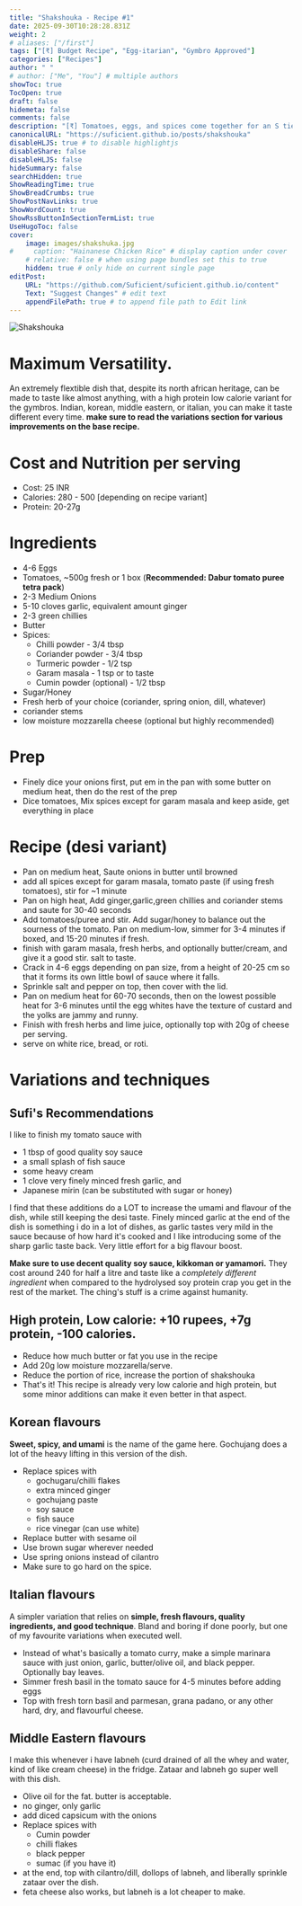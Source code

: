 ```yaml
---
title: "Shakshouka - Recipe #1"
date: 2025-09-30T10:28:28.831Z
weight: 2
# aliases: ["/first"]
tags: ["[₹] Budget Recipe", "Egg-itarian", "Gymbro Approved"]
categories: ["Recipes"]
author: " "
# author: ["Me", "You"] # multiple authors
showToc: true
TocOpen: true
draft: false
hidemeta: false
comments: false
description: "[₹] Tomatoes, eggs, and spices come together for an S tier high protein budget meal, with infinite variation. 15-20 minute cook time."
canonicalURL: "https://suficient.github.io/posts/shakshouka"
disableHLJS: true # to disable highlightjs
disableShare: false
disableHLJS: false
hideSummary: false
searchHidden: true
ShowReadingTime: true
ShowBreadCrumbs: true
ShowPostNavLinks: true
ShowWordCount: true
ShowRssButtonInSectionTermList: true
UseHugoToc: false
cover:
    image: images/shakshuka.jpg
#     caption: "Hainanese Chicken Rice" # display caption under cover
    # relative: false # when using page bundles set this to true
    hidden: true # only hide on current single page
editPost:
    URL: "https://github.com/Suficient/suficient.github.io/content"
    Text: "Suggest Changes" # edit text
    appendFilePath: true # to append file path to Edit link
---
```


![Shakshouka](images/shakshuka.jpg#center)

# Maximum Versatility.

An extremely flextible dish that, despite its north african heritage, can be made to taste like almost anything, with a high protein low calorie variant for the gymbros. Indian, korean, middle eastern, or italian, you can make it taste different every time. **make sure to read the variations section for various improvements on the base recipe.**


# Cost and Nutrition per serving

- Cost: 25 INR
- Calories: 280 - 500 [depending on recipe variant]
- Protein: 20-27g


# Ingredients

- 4-6 Eggs
- Tomatoes, ~500g fresh or 1 box (**Recommended: Dabur tomato puree tetra pack**)
- 2-3 Medium Onions
- 5-10 cloves garlic, equivalent amount ginger
- 2-3 green chillies
- Butter
- Spices: 
    - Chilli powder - 3/4 tbsp
    - Coriander powder - 3/4 tbsp
    - Turmeric powder - 1/2 tsp
    - Garam masala - 1 tsp or to taste
    - Cumin powder (optional) - 1/2 tbsp
- Sugar/Honey
- Fresh herb of your choice (coriander, spring onion, dill, whatever)
- coriander stems
- low moisture mozzarella cheese (optional but highly recommended)

# Prep

- Finely dice your onions first, put em in the pan with some butter on medium heat, then do the rest of the prep
- Dice tomatoes, Mix spices except for garam masala and keep aside, get everything in place

# Recipe (desi variant)

- Pan on medium heat, Saute onions in butter until browned
- add all spices except for garam masala, tomato paste (if using fresh tomatoes), stir for ~1 minute
- Pan on high heat, Add ginger,garlic,green chillies and coriander stems and saute for 30-40 seconds
- Add tomatoes/puree and stir. Add sugar/honey to balance out the sourness of the tomato. Pan on medium-low, simmer for 3-4 minutes if boxed, and 15-20 minutes if fresh.
- finish with garam masala, fresh herbs, and optionally butter/cream, and give it a good stir. salt to taste.
- Crack in 4-6 eggs depending on pan size, from a height of 20-25 cm so that it forms its own little bowl of sauce where it falls.
- Sprinkle salt and pepper on top, then cover with the lid. 
- Pan on medium heat for 60-70 seconds, then on the lowest possible heat for 3-6 minutes until the egg whites have the texture of custard and the yolks are jammy and runny.
- Finish with fresh herbs and lime juice, optionally top with 20g of cheese per serving. 
- serve on white rice, bread, or roti.


# Variations and techniques

## Sufi's Recommendations
 
I like to finish my tomato sauce with 

- 1 tbsp of good quality soy sauce 
- a small splash of fish sauce
- some heavy cream
- 1 clove very finely minced fresh garlic, and 
- Japanese mirin (can be substituted with sugar or honey)

I find that these additions do a LOT to increase the umami and flavour of the dish, while still keeping the desi taste. Finely minced garlic 
at the end of the dish is something i do in a lot of dishes, as garlic tastes very mild in the sauce because of how hard it's cooked and I like 
introducing some of the sharp garlic taste back. Very little effort for a big flavour boost.

**Make sure to use decent quality soy sauce, kikkoman or yamamori.** 
They cost around 240 for half a litre and taste like a *completely different ingredient* when compared to the hydrolysed soy protein crap you 
get in the rest of the market. The ching's stuff is a crime against humanity. 

## High protein, Low calorie: +10 rupees, +7g protein, -100 calories.

- Reduce how much butter or fat you use in the recipe
- Add 20g low moisture mozzarella/serve.
- Reduce the portion of rice, increase the portion of shakshouka
- That's it! This recipe is already very low calorie and high protein, but some minor additions can make it even better in that aspect. 

## Korean flavours

**Sweet, spicy, and umami** is the name of the game here. Gochujang does a lot of the heavy lifting in this version of the dish. 

- Replace spices with 
    - gochugaru/chilli flakes
    - extra minced ginger
    - gochujang paste
    - soy sauce
    - fish sauce
    - rice vinegar (can use white)
- Replace butter with sesame oil
- Use brown sugar wherever needed
- Use spring onions instead of cilantro
- Make sure to go hard on the spice.

## Italian flavours

A simpler variation that relies on **simple, fresh flavours, quality ingredients, and good technique**. Bland and boring if done poorly, but one of my favourite variations when executed well.

- Instead of what's basically a tomato curry, make a simple marinara sauce with just onion, garlic, butter/olive oil, and black pepper. Optionally bay leaves.
- Simmer fresh basil in the tomato sauce for 4-5 minutes before adding eggs
- Top with fresh torn basil and parmesan, grana padano, or any other hard, dry, and flavourful cheese.

## Middle Eastern flavours

I make this whenever i have labneh (curd drained of all the whey and water, kind of like cream cheese) in the fridge. Zataar and labneh go super well with this dish.

- Olive oil for the fat. butter is acceptable.
- no ginger, only garlic
- add diced capsicum with the onions
- Replace spices with
    - Cumin powder
    - chilli flakes
    - black pepper
    - sumac (if you have it)
- at the end, top with cilantro/dill, dollops of labneh, and liberally sprinkle zataar over the dish.
- feta cheese also works, but labneh is a lot cheaper to make.
